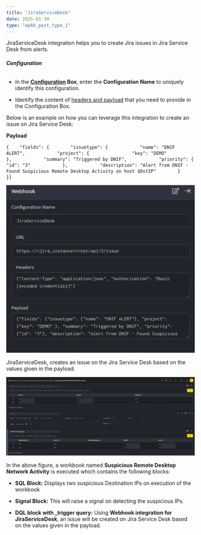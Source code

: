 ```yaml
---
title: "JiraServiceDesk"
date: 2025-01-30
type: "epkb_post_type_1"
---
```


JiraServiceDesk integration helps you to create Jira issues in Jira Service Desk from alerts.

###### **Configuration**

- In the **[Configuration](https://dnif.it/kb/uncategorized/configuring-automation/) Box**, enter the **Configuration Name** to uniquely identify this configuration.

- Identify the content of [headers and payload](https://developer.atlassian.com/server/jira/platform/jira-rest-api-examples/) that you need to provide in the Configuration Box.  
    

Below is an example on how you can leverage this integration to create an issue on Jira Service Desk:

**Payload**

```
{    "fields": {        "issuetype": {            "name": "DNIF ALERT",            "project": {                "key": "DEMO"            },            "summary": "Triggered by DNIF",            "priority": {                "id": "3"            },            "description": "Alert from DNIF - Found Suspicious Remote Desktop Activity on host $DstIP"        }    }}
```

![image 1-Dec-21-2023-08-24-56-7105-AM](./images-JiraServiceDesk/JiraServiceDesk-1.webp)

JiraServiceDesk, creates an issue on the Jira Service Desk based on the values given in the payload.

![image 2-Dec-21-2023-08-25-08-0201-AM](./images-JiraServiceDesk/JiraServiceDesk-2.webp)

In the above figure, a workbook named **Suspicious Remote Desktop Network Activity** is executed which contains the following blocks:

- **SQL Block:** Displays two suspicious Destination IPs on execution of the workbook

- **Signal Block:** This will raise a signal on detecting the suspicious IPs.

- **DQL block with \_trigger query:** Using **Webhook integration for JiraServiceDesk**, an issue will be created on Jira Service Desk based on the values given in the payload.
